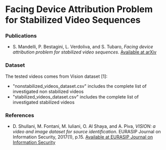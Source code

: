 # Facing Device Attribution Problem for Stabilized Video Sequences
### Publications
- S. Mandelli, P. Bestagini, L. Verdoliva, and S. Tubaro,
*Facing device attribution problem for stabilized video sequences*.
[Available at arXiv](https://arxiv.org/pdf/1811.01820.pdf)
### Dataset
The tested videos comes from Vision dataset [1]:
- "nonstabilized_videos_dataset.csv" includes the complete list of investigated non stabilized videos
- "stabilized_videos_dataset.csv" includes the complete list of investigated stabilized videos
### References
- D. Shullani, M. Fontani, M. Iuliani, O. Al Shaya, and A. Piva,
*VISION: a video and image dataset for source identification*. EURASIP Journal on Information Security, 2017(1), p.15.
[Available at EURASIP Journal on Information Security](https://doi.org/10.1186/s13635-017-0067-2)
